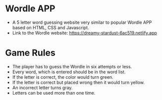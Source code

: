 # **Wordle APP**

- A 5 letter word guessing website very similar to popular Wordle APP based on HTML, CSS and Javascript.
- Link to the Wordle website: https://dreamy-stardust-6ac519.netlify.app
  

# Game Rules

- The player has to guess the Wordle in six attempts or less.
- Every word, which is entered should be in the word list.
- If the letter is correct, the color would turn green.
- If the letter is correct but placed wrong then it would turn yellow.
- An incorrect letter turns gray.
- Letters can be used more than one time.
